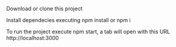Download or clone this project 

Install dependecies executing npm install or npm i 

To run the project execute npm start, a tab will open with this URL http://localhost:3000